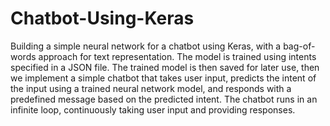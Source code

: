 # Chatbot-Using-Keras
Building a simple neural network for a chatbot using Keras, with a bag-of-words approach for text representation. The model is trained using intents specified in a JSON file. The trained model is then saved for later use, then we implement a simple chatbot that takes user input, predicts the intent of the input using a trained neural network model, and responds with a predefined message based on the predicted intent. The chatbot runs in an infinite loop, continuously taking user input and providing responses.
